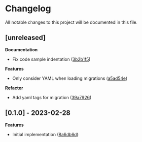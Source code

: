 # Changelog

All notable changes to this project will be documented in this file.

## [unreleased]

**Documentation**

- Fix code sample indentation ([3b2b1f5](https://github.com/gabor-boros/arangom/commit/3b2b1f5210e4fcc6531dc5411a8ce0ac6e7005da))

**Features**

- Only consider YAML when loading migrations ([a5ad54e](https://github.com/gabor-boros/arangom/commit/a5ad54e759526faf9c1b794dcf810a1e8da70a74))

**Refactor**

- Add yaml tags for migration ([39a7926](https://github.com/gabor-boros/arangom/commit/39a79269f4245fc19b4998f5e4c3fcbff4ec3598))

## [0.1.0] - 2023-02-28

**Features**

- Initial implementation ([8a6db6d](https://github.com/gabor-boros/arangom/commit/8a6db6da4fd1800207c97087ec21e94332728530))

